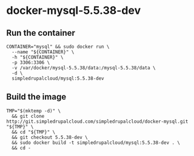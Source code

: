 # docker-mysql-5.5.38-dev

## Run the container

    CONTAINER="mysql" && sudo docker run \
      --name "${CONTAINER}" \
      -h "${CONTAINER}" \
      -p 3306:3306 \
      -v /var/docker/mysql-5.5.38/data:/mysql-5.5.38/data \
      -d \
      simpledrupalcloud/mysql:5.5.38-dev

## Build the image

    TMP="$(mktemp -d)" \
      && git clone http://git.simpledrupalcloud.com/simpledrupalcloud/docker-mysql.git "${TMP}" \
      && cd "${TMP}" \
      && git checkout 5.5.38-dev \
      && sudo docker build -t simpledrupalcloud/mysql:5.5.38-dev . \
      && cd -
